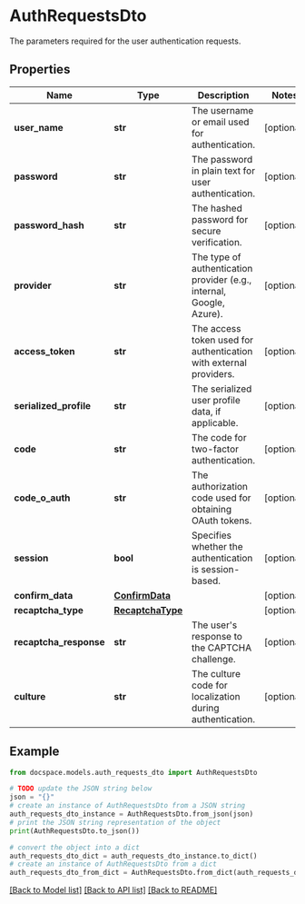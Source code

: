# AuthRequestsDto

The parameters required for the user authentication requests.

## Properties

Name | Type | Description | Notes
------------ | ------------- | ------------- | -------------
**user_name** | **str** | The username or email used for authentication. | [optional] 
**password** | **str** | The password in plain text for user authentication. | [optional] 
**password_hash** | **str** | The hashed password for secure verification. | [optional] 
**provider** | **str** | The type of authentication provider (e.g., internal, Google, Azure). | [optional] 
**access_token** | **str** | The access token used for authentication with external providers. | [optional] 
**serialized_profile** | **str** | The serialized user profile data, if applicable. | [optional] 
**code** | **str** | The code for two-factor authentication. | [optional] 
**code_o_auth** | **str** | The authorization code used for obtaining OAuth tokens. | [optional] 
**session** | **bool** | Specifies whether the authentication is session-based. | [optional] 
**confirm_data** | [**ConfirmData**](ConfirmData.md) |  | [optional] 
**recaptcha_type** | [**RecaptchaType**](RecaptchaType.md) |  | [optional] 
**recaptcha_response** | **str** | The user&#39;s response to the CAPTCHA challenge. | [optional] 
**culture** | **str** | The culture code for localization during authentication. | [optional] 

## Example

```python
from docspace.models.auth_requests_dto import AuthRequestsDto

# TODO update the JSON string below
json = "{}"
# create an instance of AuthRequestsDto from a JSON string
auth_requests_dto_instance = AuthRequestsDto.from_json(json)
# print the JSON string representation of the object
print(AuthRequestsDto.to_json())

# convert the object into a dict
auth_requests_dto_dict = auth_requests_dto_instance.to_dict()
# create an instance of AuthRequestsDto from a dict
auth_requests_dto_from_dict = AuthRequestsDto.from_dict(auth_requests_dto_dict)
```
[[Back to Model list]](../README.md#documentation-for-models) [[Back to API list]](../README.md#documentation-for-api-endpoints) [[Back to README]](../README.md)



